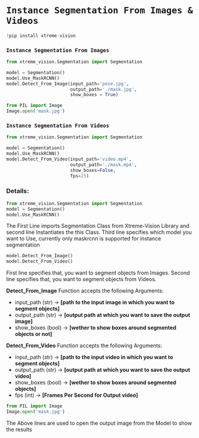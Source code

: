 # **`Instance Segmentation From Images & Videos`**
```python
!pip install xtreme-vision
```


### **`Instance Segmentation From Images`** 

```python
from xtreme_vision.Segmentation import Segmentation

model = Segmentation()
model.Use_MaskRCNN()
model.Detect_From_Image(input_path='pose.jpg',
                        output_path='./mask.jpg',
                        show_boxes = True)

from PIL import Image
Image.open('mask.jpg')
```

### **`Instance Segmentation From Videos`** 

```python
from xtreme_vision.Segmentation import Segmentation

model = Segmentation()
model.Use_MaskRCNN()
model.Detect_From_Video(input_path='video.mp4',
                        output_path='./mask.mp4',
                        show_boxes=False,
                        fps=25)
```

### Details:
```python
from xtreme_vision.Segmentation import Segmentation
model = Segmentation()
model.Use_MaskRCNN()
```
The First Line imports Segmentation Class from Xtreme-Vision Library and
second line Instantiates the this Class.
Third line specifies which model you want to Use, currently only maskrcnn is supported for instance segmentation

```python
model.Detect_From_Image()
model.Detect_From_Video()
```
First line specifies that, you want to segment objects from Images.
Second line specifies that, you want to segment objects from Videos.


**Detect_From_Image** Function accepts the following Arguments:
  - input_path (str) -> **[path to the input image in which you want to segment objects]**
  - output_path (str) -> **[output path at which you want to save the output image]**
  - show_boxes (bool) -> **[wether to show boxes around segmented objects or not]**

**Detect_From_Video** Function accepts the following Arguments:
  - input_path (str) -> **[path to the input video in which you want to segment objects]**
  - output_path (str) -> **[output path at which you want to save the output video]**
  - show_boxes (bool) -> **[wether to show boxes around segmented objects]**
  - fps (int) -> **[Frames Per Second for Output video]**

```python
from PIL import Image
Image.open('mask.jpg')
```
The Above lines are used to open the output image from the Model to show the results